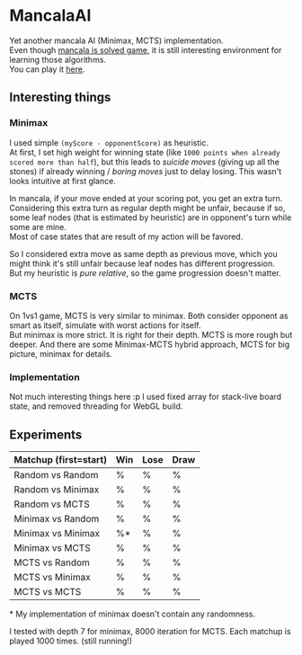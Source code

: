 # MancalaAI
Yet another mancala AI (Minimax, MCTS) implementation.  
Even though [mancala is solved game](https://jabaier.sitios.ing.uc.cl/iic2622/kalah.pdf), it is still interesting environment for learning those algorithms.  
You can play it [here](https://yapy.itch.io/mancalaai).

## Interesting things
### Minimax
I used simple `(myScore - opponentScore)` as heuristic.  
At first, I set high weight for winning state (like `1000 points when already scored more than half`), but this leads to *suicide moves* (giving up all the stones) if already winning / *boring moves* just to delay losing.
This wasn't looks intuitive at first glance.  

In mancala, if your move ended at your scoring pot, you get an extra turn.  
Considering this extra turn as regular depth might be unfair, because if so, some leaf nodes (that is estimated by heuristic) are in opponent's turn while some are mine.  
Most of case states that are result of my action will be favored.  

So I considered extra move as same depth as previous move, which you might think it's still unfair because leaf nodes has different progression.  
But my heuristic is *pure relative*, so the game progression doesn't matter.

### MCTS
On 1vs1 game, MCTS is very similar to minimax. Both consider opponent as smart as itself, simulate with worst actions for itself.  
But minimax is more strict. It is right for their depth. MCTS is more rough but deeper. And there are some Minimax-MCTS hybrid approach, MCTS for big picture, minimax for details.  

### Implementation
Not much interesting things here :p I used fixed array for stack-live board state, and removed threading for WebGL build.

## Experiments
| Matchup (first=start)  | Win    | Lose   | Draw   |
| ---------------------- | ------ | ------ | ------ |
| Random vs Random       |     %  |     %  |     %  |
| Random vs Minimax      |     %  |     %  |     %  |
| Random vs MCTS         |     %  |     %  |     %  |
| Minimax vs Random      |     %  |     %  |     %  |
| Minimax vs Minimax     |     %* |     %  |     %  |
| Minimax vs MCTS        |     %  |     %  |     %  |
| MCTS vs Random         |     %  |     %  |     %  |
| MCTS vs Minimax        |     %  |     %  |     %  |
| MCTS vs MCTS           |     %  |     %  |     %  |

\* My implementation of minimax doesn't contain any randomness.

I tested with depth 7 for minimax, 8000 iteration for MCTS. Each matchup is played 1000 times. (still running!)
